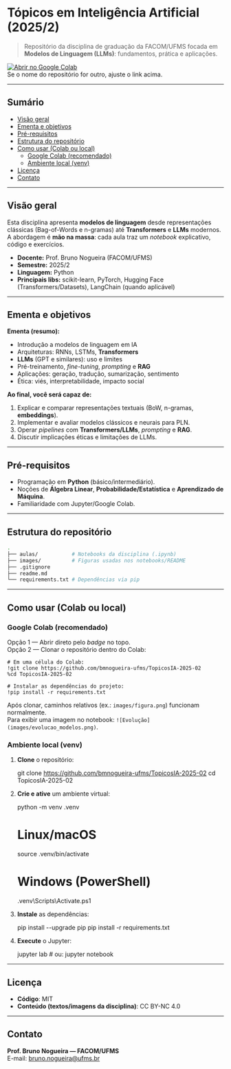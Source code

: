# Tópicos em Inteligência Artificial (2025/2)

> Repositório da disciplina de graduação da FACOM/UFMS focada em **Modelos de Linguagem (LLMs)**: fundamentos, prática e aplicações.

[![Abrir no Google Colab](https://colab.research.google.com/assets/colab-badge.svg)](https://colab.research.google.com/github/bmnogueira-ufms/TopicosIA-2025-02)  
Se o nome do repositório for outro, ajuste o link acima.

---

## Sumário
- [Visão geral](#visão-geral)
- [Ementa e objetivos](#ementa-e-objetivos)
- [Pré-requisitos](#pré-requisitos)
- [Estrutura do repositório](#estrutura-do-repositório)
- [Como usar (Colab ou local)](#como-usar-colab-ou-local)
  - [Google Colab (recomendado)](#google-colab-recomendado)
  - [Ambiente local (venv)](#ambiente-local-venv)
- [Licença](#licença)
- [Contato](#contato)

---

## Visão geral
Esta disciplina apresenta **modelos de linguagem** desde representações clássicas (Bag-of-Words e n-gramas) até **Transformers** e **LLMs** modernos. A abordagem é **mão na massa**: cada aula traz um *notebook* explicativo, código e exercícios.

- **Docente:** Prof. Bruno Nogueira (FACOM/UFMS)  
- **Semestre:** 2025/2  
- **Linguagem:** Python  
- **Principais libs:** scikit-learn, PyTorch, Hugging Face (Transformers/Datasets), LangChain (quando aplicável)

---

## Ementa e objetivos
**Ementa (resumo):**
- Introdução a modelos de linguagem em IA  
- Arquiteturas: RNNs, LSTMs, **Transformers**  
- **LLMs** (GPT e similares): uso e limites  
- Pré-treinamento, *fine-tuning*, *prompting* e **RAG**  
- Aplicações: geração, tradução, sumarização, sentimento  
- Ética: viés, interpretabilidade, impacto social

**Ao final, você será capaz de:**
1. Explicar e comparar representações textuais (BoW, n-gramas, **embeddings**).  
2. Implementar e avaliar modelos clássicos e neurais para PLN.  
3. Operar *pipelines* com **Transformers/LLMs**, *prompting* e **RAG**.  
4. Discutir implicações éticas e limitações de LLMs.

---

## Pré-requisitos
- Programação em **Python** (básico/intermediário).  
- Noções de **Álgebra Linear**, **Probabilidade/Estatística** e **Aprendizado de Máquina**.  
- Familiaridade com Jupyter/Google Colab.

---

## Estrutura do repositório
```bash
.
├── aulas/           # Notebooks da disciplina (.ipynb)
├── images/          # Figuras usadas nos notebooks/README
├── .gitignore
├── readme.md
└── requirements.txt # Dependências via pip
```

---

## Como usar (Colab ou local)

### Google Colab (recomendado)
Opção 1 — Abrir direto pelo *badge* no topo.  
Opção 2 — Clonar o repositório dentro do Colab:

    # Em uma célula do Colab:
    !git clone https://github.com/bmnogueira-ufms/TopicosIA-2025-02
    %cd TopicosIA-2025-02

    # Instalar as dependências do projeto:
    !pip install -r requirements.txt

Após clonar, caminhos relativos (ex.: `images/figura.png`) funcionam normalmente.  
Para exibir uma imagem no notebook: `![Evolução](images/evolucao_modelos.png)`.

### Ambiente local (venv)
1) **Clone** o repositório:

    git clone https://github.com/bmnogueira-ufms/TopicosIA-2025-02
    cd TopicosIA-2025-02

2) **Crie e ative** um ambiente virtual:

    python -m venv .venv
    # Linux/macOS
    source .venv/bin/activate
    # Windows (PowerShell)
    .venv\Scripts\Activate.ps1

3) **Instale** as dependências:

    pip install --upgrade pip
    pip install -r requirements.txt

4) **Execute** o Jupyter:

    jupyter lab   # ou: jupyter notebook

---

## Licença
- **Código**: MIT  
- **Conteúdo (textos/imagens da disciplina)**: CC BY-NC 4.0

---

## Contato
**Prof. Bruno Nogueira — FACOM/UFMS**  
E-mail: bruno.nogueira@ufms.br